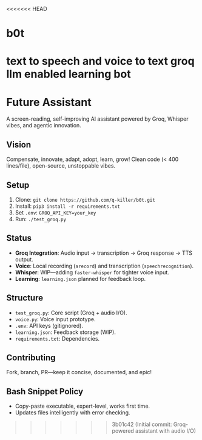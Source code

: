 <<<<<<< HEAD
# b0t
text to speech and voice to text groq llm enabled learning bot
=======
# Future Assistant
A screen-reading, self-improving AI assistant powered by Groq, Whisper vibes, and agentic innovation.

## Vision
Compensate, innovate, adapt, adopt, learn, grow! Clean code (< 400 lines/file), open-source, unstoppable vibes.

## Setup
1. Clone: `git clone https://github.com/q-killer/b0t.git`
2. Install: `pip3 install -r requirements.txt`
3. Set `.env`: `GROQ_API_KEY=your_key`
4. Run: `./test_groq.py`

## Status
- **Groq Integration**: Audio input → transcription → Groq response → TTS output.
- **Voice**: Local recording (`arecord`) and transcription (`speechrecognition`).
- **Whisper**: WIP—adding `faster-whisper` for tighter voice input.
- **Learning**: `learning.json` planned for feedback loop.

## Structure
- `test_groq.py`: Core script (Groq + audio I/O).
- `voice.py`: Voice input prototype.
- `.env`: API keys (gitignored).
- `learning.json`: Feedback storage (WIP).
- `requirements.txt`: Dependencies.

## Contributing
Fork, branch, PR—keep it concise, documented, and epic!

## Bash Snippet Policy
- Copy-paste executable, expert-level, works first time.
- Updates files intelligently with error checking.
>>>>>>> 3b01c42 (Initial commit: Groq-powered assistant with audio I/O)
